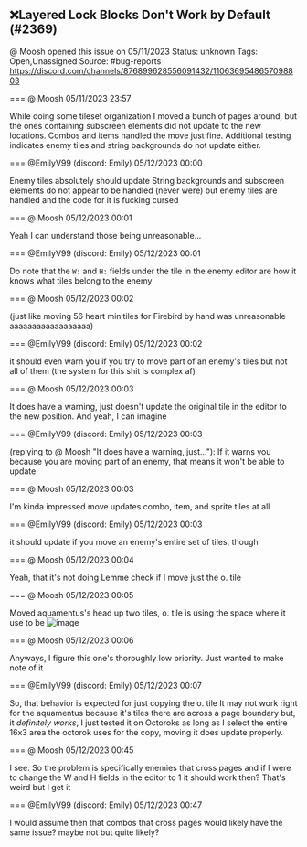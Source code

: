 ## ❌Layered Lock Blocks Don't Work by Default (#2369)
@ Moosh opened this issue on 05/11/2023
Status: unknown
Tags: Open,Unassigned
Source: #bug-reports https://discord.com/channels/876899628556091432/1106369548657098803


=== @ Moosh 05/11/2023 23:57

While doing some tileset organization I moved a bunch of pages around, but the ones containing subscreen elements did not update to the new locations. Combos and items handled the move just fine. Additional testing indicates enemy tiles and string backgrounds do not update either.

=== @EmilyV99 (discord: Emily) 05/12/2023 00:00

Enemy tiles absolutely should update
String backgrounds and subscreen elements do not appear to be handled (never were)
but enemy tiles are handled
and the code for it is fucking cursed

=== @ Moosh 05/12/2023 00:01

Yeah I can understand those being unreasonable...

=== @EmilyV99 (discord: Emily) 05/12/2023 00:01

Do note that the `W:` and `H:` fields under the tile in the enemy editor are how it knows what tiles belong to the enemy

=== @ Moosh 05/12/2023 00:02

(just like moving 56 heart minitiles for Firebird by hand was unreasonable aaaaaaaaaaaaaaaaaa)

=== @EmilyV99 (discord: Emily) 05/12/2023 00:02

it should even warn you if you try to move part of an enemy's tiles but not all of them
(the system for this shit is complex af)

=== @ Moosh 05/12/2023 00:03

It does have a warning, just doesn't update the original tile in the editor to the new position. And yeah, I can imagine

=== @EmilyV99 (discord: Emily) 05/12/2023 00:03

(replying to @ Moosh "It does have a warning, just…"): If it warns you because you are moving part of an enemy, that means it won't be able to update

=== @ Moosh 05/12/2023 00:03

I'm kinda impressed move updates combo, item, and sprite tiles at all

=== @EmilyV99 (discord: Emily) 05/12/2023 00:03

it should update if you move an enemy's entire set of tiles, though

=== @ Moosh 05/12/2023 00:04

Yeah, that it's not doing
Lemme check if I move just the o. tile

=== @ Moosh 05/12/2023 00:05

Moved aquamentus's head up two tiles, o. tile is using the space where it use to be
![image](https://cdn.discordapp.com/attachments/1106369548657098803/1106371557904891935/image.png?ex=65ea564e&is=65d7e14e&hm=e1374165ab34ebaabe5782a3c596d98f59d39b5f7352b23714b981aba4a4a8ad&)

=== @ Moosh 05/12/2023 00:06

Anyways, I figure this one's thoroughly low priority. Just wanted to make note of it

=== @EmilyV99 (discord: Emily) 05/12/2023 00:07

So, that behavior is expected
for just copying the o. tile
It may not work right for the aquamentus because it's tiles there are across a page boundary
but, it *definitely works*, I just tested it on Octoroks
as long as I select the entire 16x3 area the octorok uses for the copy, moving it does update properly.

=== @ Moosh 05/12/2023 00:45

I see. So the problem is specifically enemies that cross pages and if I were to change the W and H fields in the editor to 1 it should work then? That's weird but I get it

=== @EmilyV99 (discord: Emily) 05/12/2023 00:47

I would assume then that combos that cross pages would likely have the same issue?
maybe not but quite likely?
